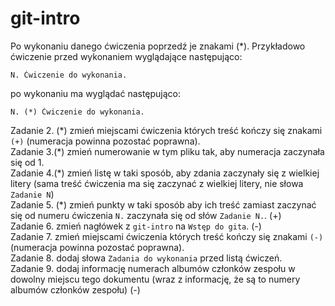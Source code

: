# git-intro

Po wykonaniu danego ćwiczenia poprzedź je znakami (*).
Przykładowo ćwiczenie przed wykonaniem wyglądające następująco:
```
N. Ćwiczenie do wykonania.
```
po wykonaniu ma wyglądać następująco:
```
N. (*) Ćwiczenie do wykonania.
```

Zadanie 2. (\*) zmień miejscami ćwiczenia których treść kończy się znakami `(+)` (numeracja powinna pozostać poprawna).\
Zadanie 3.(\*) zmień numerowanie w tym pliku tak, aby numeracja zaczynała się od 1.\
Zadanie 4.(\*) zmień listę w taki sposób, aby zdania zaczynały się z wielkiej litery (sama treść ćwiczenia ma się zaczynać z wielkiej litery, nie słowa `Zadanie N`)\
Zadanie 5. (\*) zmień punkty w taki sposób aby ich treść zamiast zaczynać się od numeru ćwiczenia `N.` zaczynała się od słów `Zadanie N.`. (+)\
Zadanie 6. zmień nagłówek z `git-intro` na `Wstęp do gita`. (-)\
Zadanie 7. zmień miejscami ćwiczenia których treść kończy się znakami `(-)` (numeracja powinna pozostać poprawna).\
Zadanie 8. dodaj słowa `Zadania do wykonania` przed listą ćwiczeń.\
Zadanie 9. dodaj informację numerach albumów członków zespołu w dowolny miejscu tego dokumentu (wraz z informację, że są to numery albumów członków zespołu) (-)
